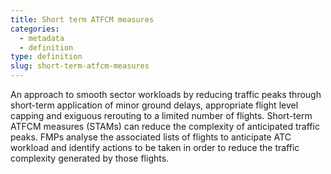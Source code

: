 ```yaml
---
title: Short term ATFCM measures
categories:
  - metadata
  - definition
type: definition
slug: short-term-atfcm-measures
---
```


An approach to smooth sector workloads by reducing traffic peaks through short-term application of minor ground delays, appropriate flight level capping and exiguous rerouting to a limited number of flights.
Short-term ATFCM measures (STAMs) can reduce the complexity of anticipated traffic peaks. FMPs analyse the associated lists of flights to anticipate ATC workload and identify actions to be taken in order to reduce the traffic complexity generated by those flights. 

